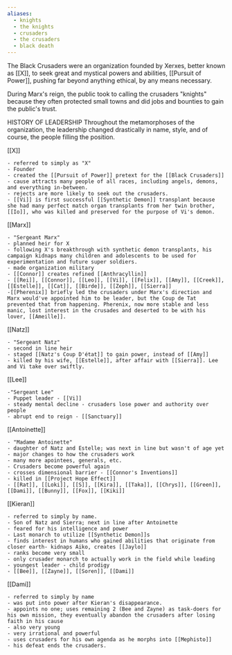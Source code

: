 ```yaml
---
aliases:
  - knights
  - the knights
  - crusaders
  - the crusaders
  - black death
---
```

The Black Crusaders were an organization founded by Xerxes, better known as 
[[X]], to seek great and mystical powers and abilities, [[Pursuit of Power]], pushing far beyond anything ethical, by any means necessary. 

During Marx's reign, the public took to calling the crusaders "knights" because they often protected small towns and did jobs and bounties to gain the public's trust.

HISTORY OF LEADERSHIP
Throughout the metamorphoses of the organization, the leadership changed drastically in name, style, and of course, the people filling the position.

[[X]] 
	
	- referred to simply as "X"
	- Founder 
	- created the [[Pursuit of Power]] pretext for the [[Black Crusaders]]
	- cause attracts many people of all races, including angels, demons, and everything in-between.
	- rejects are more likely to seek out the crusaders.
	- [[Vi]] is first successful [[Synthetic Demon]] transplant because she had many perfect match organ transplants from her twin brother, [[Io]], who was killed and preserved for the purpose of Vi's demon.

[[Marx]]  
	
	- "Sergeant Marx"
	- planned heir for X 
	- following X's breakthrough with synthetic demon transplants, his campaign kidnaps many children and adolescents to be used for experimentation and future super soldiers.
	- made organization military
	- [[Connor]] creates refined [[Anthracyllin]]
	- [[Rei]], [[Connor]], [[Leo]], [[Vi]], [[Felix]], [[Amy]], [[Creek]], [[Estelle]], [[Cat]], [[Birde]], [[Zeph]], [[Sierra]] 
	-[[Pherenix]] briefly led the crusaders under Marx's direction and Marx would've appointed him to be leader, but the Coup de Tat prevented that from happening. Pherenix, now more stable and less manic, lost interest in the crusades and deserted to be with his lover, [[Ameille]].
			
[[Natz]] 
	
	- "Sergeant Natz"
	- second in line heir 
	- staged [[Natz's Coup D'état]] to gain power, instead of [[Amy]]
	- killed by his wife, [[Estelle]], after affair with [[Sierra]]. Lee and Vi take over swiftly.

[[Lee]]

	-"Sergeant Lee"
	- Puppet leader - [[Vi]]
	- steady mental decline - crusaders lose power and authority over people
	- abrupt end to reign - [[Sanctuary]]

[[Antoinette]]

	- "Madame Antoinette"
	- daughter of Natz and Estelle; was next in line but wasn't of age yet
	- major changes to how the crusaders work
	- many more apointees, generals, etc.
	- Crusaders become powerful again
	- crosses dimensional barrier - [[Connor's Inventions]]
	- killed in [[Project Hope Effect]]
	- [[Rat]], [[Loki]], [[S]], [[Kira]], [[Taka]], [[Chrys]], [[Green]], [[Dami]], [[Bunny]], [[Fox]], [[Kiki]]

[[Kieran]] 

	- referred to simply by name.
	- Son of Natz and Sierra; next in line after Antoinette
	- feared for his intelligence and power
	- Last monarch to utilize [[Synthetic Demon]]s
	- finds interest in humans who gained abilities that originate from closer earth- kidnaps Aiko, creates [[Jaylo]]
	- ranks become very small
	- only crusader monarch to actually work in the field while leading
	- youngest leader - child prodigy
	- [[Bee]], [[Zayne]], [[Soren]], [[Dami]]

[[Dami]]

	- referred to simply by name
	- was put into power after Kieran's disappearance. 
	- appoints no one; uses remaining 2 (Bee and Zayne) as task-doers for his own mission, they eventually abandon the crusaders after losing faith in his cause
	- also very young
	- very irrational and powerful
	- uses crusaders for his own agenda as he morphs into [[Mephisto]] 
	- his defeat ends the crusaders.